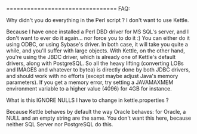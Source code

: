 ================================
FAQ:

Why didn't you do everything in the Perl script ? I don't want to use Kettle.

Because I have once installed a Perl DBD driver for MS SQL's server, and I don't want to ever do it again... nor 
force you to do it :) You can either do it using ODBC, or using Sybase's driver. In both case, it will take you 
quite a while, and you'll suffer with large objects. With Kettle, on the other hand, you're using the JBDC driver, 
which is already one of Kettle's default drivers, along with PostgreSQL. So all the heavy lifting (converting 
LOBs and IMAGES and whatever to bytea) is directly done by both JDBC drivers, and should work with no efforts 
(except maybe adjust Java's memory parameters). If you get a memory error, try setting a JAVAMAXMEM environment 
variable to a higher value (4096) for 4GB for instance.



What is this IGNORE NULLS I have to change in kettle.properties ?

Because Kettle behaves by default the way Oracle behaves: for Oracle, a NULL and an empty string are the same. 
You don't want this here, because neither SQL Server nor PostgreSQL do this.
